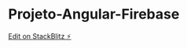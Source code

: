 # Projeto-Angular-Firebase

[Edit on StackBlitz ⚡️](https://stackblitz.com/edit/stackblitz-starters-nofxcf)